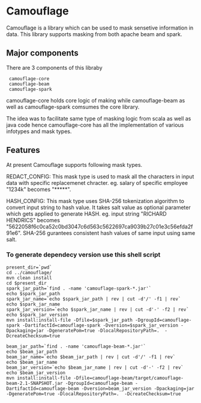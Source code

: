 # Camouflage 

Camouflage is a library which can be used to mask sensetive information in data. This library supports masking from both apache beam and spark.

## Major components

There are 3 components of this libraby
    
     camouflage-core
     camouflage-beam
     camouflage-spark

camouflage-core holds core logic of making while camouflage-beam as well as camouflage-spark comsumes the core library.

The idea was to facilitate same type of masking logic from scala as well as java code hence camouflage-core has all the implementation of various infotypes and mask types.

## Features

At present Camouflage supports following mask types.


REDACT_CONFIG: This mask type is used to mask all the characters in input data with specific replacemenet chracter. eg. salary of specific employee "1234k" becomes "*****".

HASH_CONFIG: This mask type uses SHA-256 tokenization algorithm to convert input string to hash value. It takes salt value as optional parameter which gets applied to generate HASH. eg. input string "RICHARD HENDRICS" becomes "5622058f6c0ca52c0bd3047c6d563c5622697ca9039b27c01e3c56efda2f91e6". SHA-256 gurantees consistent hash values of same input using same salt.


### To generate dependecy version use this shell script
```
present_dir=`pwd`
cd ../camouflage/
mvn clean install
cd $present_dir
spark_jar_path=`find . -name 'camouflage-spark-*.jar'`
echo $spark_jar_path
spark_jar_name=`echo $spark_jar_path | rev | cut -d'/' -f1 | rev`
echo $spark_jar_name
spark_jar_version=`echo $spark_jar_name | rev | cut -d'-' -f2 | rev`
echo $spark_jar_version
mvn install:install-file -Dfile=$spark_jar_path -DgroupId=camouflage-spark -DartifactId=camouflage-spark -Dversion=$spark_jar_version -Dpackaging=jar -DgeneratePom=true -DlocalRepositoryPath=.  -DcreateChecksum=true

beam_jar_path=`find . -name 'camouflage-beam-*.jar'`
echo $beam_jar_path
beam_jar_name=`echo $beam_jar_path | rev | cut -d'/' -f1 | rev`
echo $beam_jar_name
beam_jar_version=`echo $beam_jar_name | rev | cut -d'-' -f2 | rev`
echo $beam_jar_version
mvn install:install-file -Dfile=camouflage-beam/target/camouflage-beam-2.1-SNAPSHOT.jar -DgroupId=camouflage-beam -DartifactId=camouflage-beam -Dversion=beam_jar_version -Dpackaging=jar -DgeneratePom=true -DlocalRepositoryPath=.  -DcreateChecksum=true
```